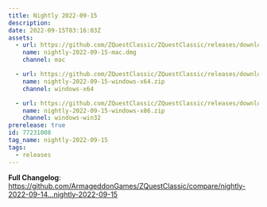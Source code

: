 ```yaml
---
title: Nightly 2022-09-15
description: 
date: 2022-09-15T03:16:03Z
assets: 
  - url: https://github.com/ZQuestClassic/ZQuestClassic/releases/download/nightly-2022-09-15/nightly-2022-09-15-mac.dmg
    name: nightly-2022-09-15-mac.dmg
    channel: mac

  - url: https://github.com/ZQuestClassic/ZQuestClassic/releases/download/nightly-2022-09-15/nightly-2022-09-15-windows-x64.zip
    name: nightly-2022-09-15-windows-x64.zip
    channel: windows-x64

  - url: https://github.com/ZQuestClassic/ZQuestClassic/releases/download/nightly-2022-09-15/nightly-2022-09-15-windows-x86.zip
    name: nightly-2022-09-15-windows-x86.zip
    channel: windows-win32
prerelease: true
id: 77231008
tag_name: nightly-2022-09-15
tags:
  - releases
---
```


**Full Changelog**: https://github.com/ArmageddonGames/ZQuestClassic/compare/nightly-2022-09-14...nightly-2022-09-15

